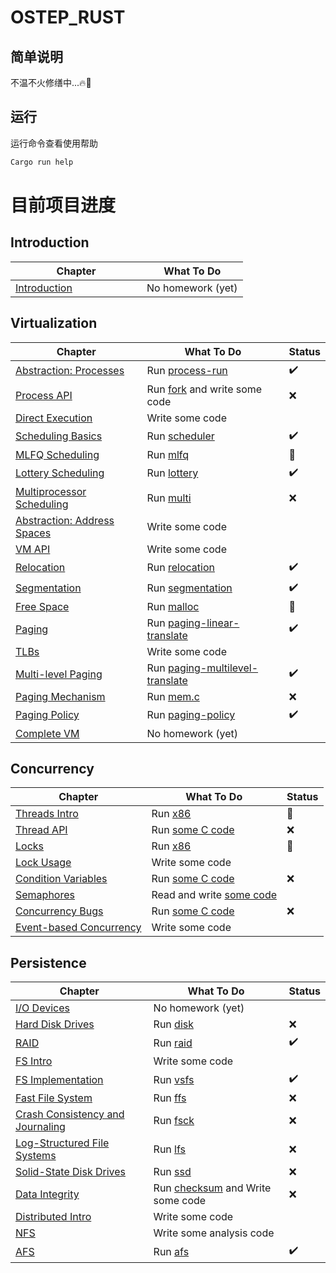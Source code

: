 # OSTEP_RUST

## 简单说明

不温不火修缮中...🔥🚧

## 运行 

运行命令查看使用帮助

```rust
Cargo run help
```


# 目前项目进度


## Introduction

Chapter | What To Do
--------|-----------
[Introduction](http://www.cs.wisc.edu/~remzi/OSTEP/intro.pdf) &nbsp; &nbsp; &nbsp; &nbsp; &nbsp; &nbsp; &nbsp; &nbsp; &nbsp; &nbsp; &nbsp; &nbsp; | No homework (yet)

## Virtualization

Chapter | What To Do | Status |
--------|----------- | ------ |
[Abstraction: Processes](http://www.cs.wisc.edu/~remzi/OSTEP/cpu-intro.pdf) | Run [process-run](src/cpu_intro)|✔️
[Process API](http://www.cs.wisc.edu/~remzi/OSTEP/cpu-api.pdf) | Run [fork](src/cpu_api) and write some code|❌
[Direct Execution](http://www.cs.wisc.edu/~remzi/OSTEP/cpu-mechanisms.pdf) | Write some code
[Scheduling Basics](http://www.cs.wisc.edu/~remzi/OSTEP/cpu-sched.pdf) | Run [scheduler](src/cpu_sched)|✔️
[MLFQ Scheduling](http://www.cs.wisc.edu/~remzi/OSTEP/cpu-sched-mlfq.pdf)	| Run [mlfq](src/cpu_sched_mlfq)|🚧
[Lottery Scheduling](http://www.cs.wisc.edu/~remzi/OSTEP/cpu-sched-lottery.pdf) | Run [lottery](src/cpu_sched_lottery)|✔️
[Multiprocessor Scheduling](http://www.cs.wisc.edu/~remzi/OSTEP/cpu-sched-multi.pdf) | Run [multi](src/cpu_sched_multi)|❌
[Abstraction: Address Spaces](http://www.cs.wisc.edu/~remzi/OSTEP/vm-intro.pdf) | Write some code
[VM API](http://www.cs.wisc.edu/~remzi/OSTEP/vm-api.pdf) | Write some code
[Relocation](http://www.cs.wisc.edu/~remzi/OSTEP/vm-mechanism.pdf) | Run [relocation](src/vm_mechanism)|✔️
[Segmentation](http://www.cs.wisc.edu/~remzi/OSTEP/vm-segmentation.pdf) | Run [segmentation](src/vm_segmentation)|✔️
[Free Space](http://www.cs.wisc.edu/~remzi/OSTEP/vm-freespace.pdf) | Run [malloc](src/vm_freespace)|🚧
[Paging](http://www.cs.wisc.edu/~remzi/OSTEP/vm-paging.pdf) | Run [paging-linear-translate](src/vm_paging)|✔️
[TLBs](http://www.cs.wisc.edu/~remzi/OSTEP/vm-tlbs.pdf) | Write some code
[Multi-level Paging](http://www.cs.wisc.edu/~remzi/OSTEP/vm-smalltables.pdf) | Run [paging-multilevel-translate](src/vm_smalltables)|✔️
[Paging Mechanism](http://www.cs.wisc.edu/~remzi/OSTEP/vm-beyondphys.pdf) | Run [mem.c](src/vm_beyondphys)|❌
[Paging Policy](http://www.cs.wisc.edu/~remzi/OSTEP/vm-beyondphys-policy.pdf) | Run [paging-policy](src/vm_beyondphys_policy)|✔️
[Complete VM](http://www.cs.wisc.edu/~remzi/OSTEP/vm-complete.pdf) | No homework (yet)

## Concurrency

Chapter | What To Do | Status |
--------|----------- | ------ |
[Threads Intro](http://www.cs.wisc.edu/~remzi/OSTEP/threads-intro.pdf) | Run [x86](src/threads_intro)|🚧
[Thread API](http://www.cs.wisc.edu/~remzi/OSTEP/threads-api.pdf)	| Run [some C code](src/threads_api)|❌
[Locks](http://www.cs.wisc.edu/~remzi/OSTEP/threads-locks.pdf)	| Run [x86](src/threads_locks)|🚧
[Lock Usage](http://www.cs.wisc.edu/~remzi/OSTEP/threads-locks-usage.pdf) | Write some code
[Condition Variables](http://www.cs.wisc.edu/~remzi/OSTEP/threads-cv.pdf) | Run [some C code](src/threads_cv)|❌
[Semaphores](http://www.cs.wisc.edu/~remzi/OSTEP/threads-sema.pdf) | Read and write [some code](src/threads_sema)
[Concurrency Bugs](http://www.cs.wisc.edu/~remzi/OSTEP/threads-bugs.pdf) | Run [some C code](src/threads_bugs)|❌
[Event-based Concurrency](http://www.cs.wisc.edu/~remzi/OSTEP/threads-events.pdf) | Write some code

## Persistence

Chapter | What To Do | Status |
--------|----------- | ------ |
[I/O Devices](http://www.cs.wisc.edu/~remzi/OSTEP/file-devices.pdf) | No homework (yet)
[Hard Disk Drives](http://www.cs.wisc.edu/~remzi/OSTEP/file-disks.pdf) | Run [disk](src/file_disks)|❌
[RAID](http://www.cs.wisc.edu/~remzi/OSTEP/file-raid.pdf) | Run [raid](src/file_raid)|✔️
[FS Intro](http://www.cs.wisc.edu/~remzi/OSTEP/file-intro.pdf) | Write some code
[FS Implementation](http://www.cs.wisc.edu/~remzi/OSTEP/file-implementation.pdf) | Run [vsfs](src/file_implementation)|✔️
[Fast File System](http://www.cs.wisc.edu/~remzi/OSTEP/file-ffs.pdf) | Run [ffs](src/file_ffs)|❌
[Crash Consistency and Journaling](http://www.cs.wisc.edu/~remzi/OSTEP/file-journaling.pdf) | Run [fsck](src/file_journaling)|❌
[Log-Structured File Systems](http://www.cs.wisc.edu/~remzi/OSTEP/file-lfs.pdf) | Run [lfs](src/file_lfs)|❌
[Solid-State Disk Drives](http://www.cs.wisc.edu/~remzi/OSTEP/file-ssd.pdf) | Run [ssd](src/file_ssd)|❌
[Data Integrity](http://www.cs.wisc.edu/~remzi/OSTEP/file-integrity.pdf) | Run [checksum](src/file-integrity) and Write some code|❌
[Distributed Intro](http://www.cs.wisc.edu/~remzi/OSTEP/dist-intro.pdf) | Write some code
[NFS](http://www.cs.wisc.edu/~remzi/OSTEP/dist-nfs.pdf) | Write some analysis code
[AFS](http://www.cs.wisc.edu/~remzi/OSTEP/dist-afs.pdf) | Run [afs](src/dist_afs)|✔️